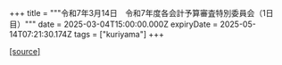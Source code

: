 +++
title = """令和7年3月14日　令和7年度各会計予算審査特別委員会（1日目）"""
date = 2025-03-04T15:00:00.000Z
expiryDate = 2025-05-14T07:21:30.174Z
tags = ["kuriyama"]
+++


[[source]](https://www.town.kuriyama.hokkaido.jp/site/gikai/26286.html)
